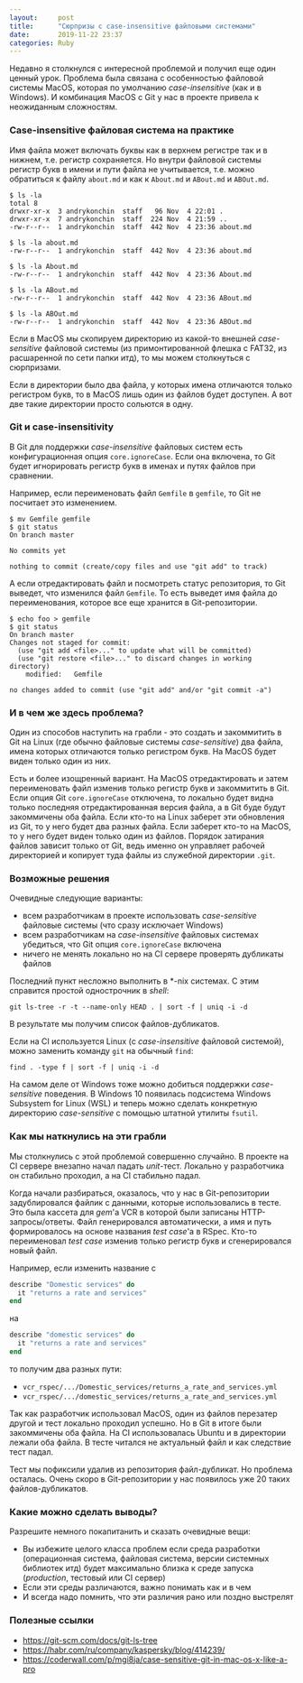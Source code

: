 ```yaml
---
layout:     post
title:      "Сюрпризы c case-insensitive файловыми системами"
date:       2019-11-22 23:37
categories: Ruby
---
```


Недавно я столкнулся с интересной проблемой и получил еще один ценный урок.
Проблема была связана с особенностью файловой системы MacOS, которая по
умолчанию _case-insensitive_ (как и в Windows). И комбинация MacOS с Git
у нас в проекте привела к неожиданным сложностям.

### Case-insensitive файловая система на практике

Имя файла может включать буквы как в верхнем регистре так и в нижнем,
т.е. регистр сохраняется. Но внутри файловой системы регистр букв в
имени и пути файла не учитывается, т.е. можно обратиться к файлу `about.md`
и как к `About.md` и `ABout.md` и `ABOut.md`.

```shell
$ ls -la
total 8
drwxr-xr-x  3 andrykonchin  staff   96 Nov  4 22:01 .
drwxr-xr-x  7 andrykonchin  staff  224 Nov  4 21:59 ..
-rw-r--r--  1 andrykonchin  staff  442 Nov  4 23:36 about.md

$ ls -la about.md
-rw-r--r--  1 andrykonchin  staff  442 Nov  4 23:36 about.md

$ ls -la About.md
-rw-r--r--  1 andrykonchin  staff  442 Nov  4 23:36 About.md

$ ls -la ABout.md
-rw-r--r--  1 andrykonchin  staff  442 Nov  4 23:36 ABout.md

$ ls -la ABOut.md
-rw-r--r--  1 andrykonchin  staff  442 Nov  4 23:36 ABOut.md
```

Если в MacOS мы скопируем директорию из какой-то внешней
_case-sensitive_ файловой системы (из примонтированной флешка с FAT32,
из расшаренной по сети папки итд), то мы можем столкнуться с сюрпризами.

Если в директории было два файла, у которых имена отличаются только
регистром букв, то в MacOS лишь один из файлов будет доступен. А вот
две такие директории просто сольются в одну.

### Git и case-insensitivity

В Git для поддержки _case-insensitive_ файловых систем есть
конфигурационная опция `core.ignoreCase`. Если она включена, то Git
будет игнорировать регистр букв в именах и путях файлов при сравнении.

Например, если переименовать файл `Gemfile` в `gemfile`, то Git не
посчитает это изменением.

```shell
$ mv Gemfile gemfile
$ git status
On branch master

No commits yet

nothing to commit (create/copy files and use "git add" to track)
```

А если отредактировать файл и посмотреть статус репозитория, то Git
выведет, что изменился файл `Gemfile`. То есть выведет имя файла до
переименования, которое все еще хранится в Git-репозитории.

```shell
$ echo foo > gemfile
$ git status
On branch master
Changes not staged for commit:
  (use "git add <file>..." to update what will be committed)
  (use "git restore <file>..." to discard changes in working directory)
    modified:   Gemfile

no changes added to commit (use "git add" and/or "git commit -a")
```

### И в чем же здесь проблема?

Один из способов наступить на грабли - это создать и закоммитить в Git
на Linux (где обычно файловые системы _case-sensitive_) два файла, имена
которых отличаются только регистром букв. На MacOS будет виден только
один из них.

Есть и более изощренный вариант. На MacOS отредактировать и затем
переименовать файл изменив только регистр букв и закоммитить в Git. Если
опция Git `core.ignoreCase` отключена, то локально будет видна только
последняя отредактированная версия файла, а в Git буде будут закоммичены
оба файла. Если кто-то на Linux заберет эти обновления из Git, то у него
будет два разных файла. Если заберет кто-то на MacOS, то у него будет
виден только один из файлов. Порядок затирания файлов зависит только от
Git, ведь именно он управляет рабочей директорией и копирует туда файлы из
служебной директории `.git`.

### Возможные решения

Очевидные следующие варианты:
* всем разработчикам в проекте использовать _case-sensitive_ файловые системы (что сразу исключает Windows)
* всем разработчикам на _case-insensitive_ файловых системах убедиться, что Git опция `core.ignoreCase` включена
* ничего не менять локально но на CI сервере проверять дубликаты файлов

Последний пункт несложно выполнить в *-nix системах. С этим справится простой однострочник в _shell_:

```shell
git ls-tree -r -t --name-only HEAD . | sort -f | uniq -i -d
```

В результате мы получим список файлов-дубликатов.

Если на CI используется Linux (с _case-insensitive_ файловой системой), можно заменить команду `git` на обычный `find`:

```shell
find . -type f | sort -f | uniq -i -d
```

На самом деле от Windows тоже можно добиться поддержки
_case-sensitive_ поведения. В Windows 10 появилась подсистема Windows
Subsystem for Linux (WSL) и теперь можно сделать конкретную директорию
_case-sensitive_ с помощью штатной утилиты `fsutil`.

### Как мы наткнулись на эти грабли

Мы столкнулись с этой проблемой совершенно случайно. В проекте на CI
сервере внезапно начал падать _unit_-тест. Локально у разработчика он
стабильно проходил, а на CI стабильно падал.

Когда начали разбираться, оказалось, что у нас в Git-репозитории
задублировался файлик с данными, которые использовались в тесте. Это
была кассета для _gem_'а VCR в которой были записаны HTTP-запросы/ответы.
Файл генерировался автоматически, а имя и путь формировалось на основе
названия _test case_'а в RSpec. Кто-то переименовал _test case_ изменив
только регистр букв и сгенерировался новый файл.

Например, если изменить название с

```ruby
describe "Domestic services" do
  it "returns a rate and services"
end
```

на

```ruby
describe "domestic services" do
  it "returns a rate and services"
end
```

то получим два разных пути:
- `vcr_rspec/.../Domestic_services/returns_a_rate_and_services.yml`
- `vcr_rspec/.../domestic_services/returns_a_rate_and_services.yml`

Так как разработчик использовал MacOS, один из файлов перезатер другой и
тест локально проходил успешно. Но в Git в итоге были закоммичены оба
файла. На CI использовалась Ubuntu и в директории лежали оба файла. В
тесте читался не актуальный файл и как следствие тест падал.

Тест мы пофиксили удалив из репозитория файл-дубликат. Но проблема
осталась.  Очень скоро в Git-репозитории у нас появилось уже 20 таких
файлов-дубликатов.

### Какие можно сделать выводы?

Разрешите немного покапитанить и сказать очевидные вещи:
- Вы избежите целого класса проблем если среда разработки (операционная
  система, файловая система, версии системных библиотек итд) будет
  максимально близка к среде запуска (_production_, тестовый или CI сервер)
- Если эти среды различаются, важно понимать как и в чем
- И всегда надо помнить, что эти различия рано или поздно выстрелят


### Полезные ссылки

- <https://git-scm.com/docs/git-ls-tree>
- <https://habr.com/ru/company/kaspersky/blog/414239/>
- <https://coderwall.com/p/mgi8ja/case-sensitive-git-in-mac-os-x-like-a-pro>


[jekyll-gh]: https://github.com/mojombo/jekyll
[jekyll]:    http://jekyllrb.com
